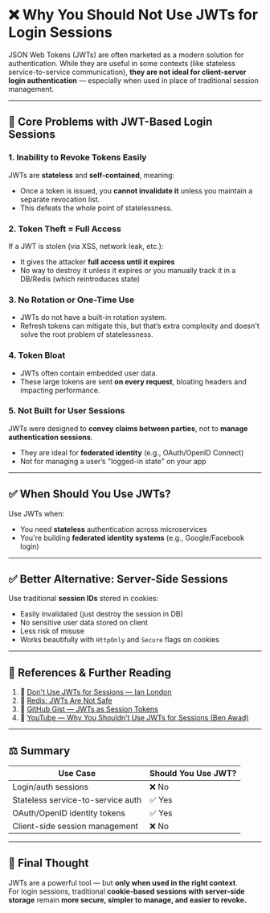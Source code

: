 # ❌ Why You Should Not Use JWTs for Login Sessions

JSON Web Tokens (JWTs) are often marketed as a modern solution for authentication. While they are useful in some contexts (like stateless service-to-service communication), **they are not ideal for client-server login authentication** — especially when used in place of traditional session management.

---

## 🚫 Core Problems with JWT-Based Login Sessions

### 1. **Inability to Revoke Tokens Easily**
JWTs are **stateless** and **self-contained**, meaning:
- Once a token is issued, you **cannot invalidate it** unless you maintain a separate revocation list.
- This defeats the whole point of statelessness.

### 2. **Token Theft = Full Access**
If a JWT is stolen (via XSS, network leak, etc.):
- It gives the attacker **full access until it expires**
- No way to destroy it unless it expires or you manually track it in a DB/Redis (which reintroduces state)

### 3. **No Rotation or One-Time Use**
- JWTs do not have a built-in rotation system.
- Refresh tokens can mitigate this, but that’s extra complexity and doesn't solve the root problem of statelessness.

### 4. **Token Bloat**
- JWTs often contain embedded user data.
- These large tokens are sent **on every request**, bloating headers and impacting performance.

### 5. **Not Built for User Sessions**
JWTs were designed to **convey claims between parties**, not to **manage authentication sessions**.
- They are ideal for **federated identity** (e.g., OAuth/OpenID Connect)
- Not for managing a user’s "logged-in state" on your app

---

## ✅ When Should You Use JWTs?

Use JWTs when:
- You need **stateless** authentication across microservices
- You're building **federated identity systems** (e.g., Google/Facebook login)

---

## ✅ Better Alternative: Server-Side Sessions

Use traditional **session IDs** stored in cookies:
- Easily invalidated (just destroy the session in DB)
- No sensitive user data stored on client
- Less risk of misuse
- Works beautifully with `HttpOnly` and `Secure` flags on cookies

---

## 🔗 References & Further Reading

1. 📘 [Don't Use JWTs for Sessions — Ian London](https://ianlondon.github.io/posts/dont-use-jwts-for-sessions/)
2. 🔧 [Redis: JWTs Are Not Safe](https://redis.io/resources/json-web-tokens-jwts-are-not-safe/)
3. 🧠 [GitHub Gist — JWTs as Session Tokens](https://gist.github.com/samsch/0d1f3d3b4745d778f78b230cf6061452)
4. 🎥 [YouTube — Why You Shouldn’t Use JWTs for Sessions (Ben Awad)](https://www.youtube.com/watch?v=pYeekwv3vC4)

---

## ⚖️ Summary

| Use Case                        | Should You Use JWT? |
|----------------------------------|----------------------|
| Login/auth sessions              | ❌ No               |
| Stateless service-to-service auth| ✅ Yes              |
| OAuth/OpenID identity tokens     | ✅ Yes              |
| Client-side session management   | ❌ No               |

---

## 🧠 Final Thought

JWTs are a powerful tool — but **only when used in the right context**.  
For login sessions, traditional **cookie-based sessions with server-side storage** remain **more secure, simpler to manage, and easier to revoke.**

